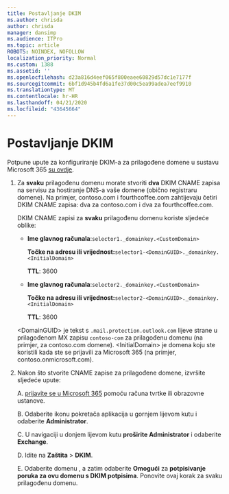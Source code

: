 ```yaml
---
title: Postavljanje DKIM
ms.author: chrisda
author: chrisda
manager: dansimp
ms.audience: ITPro
ms.topic: article
ROBOTS: NOINDEX, NOFOLLOW
localization_priority: Normal
ms.custom: 1388
ms.assetid: ''
ms.openlocfilehash: d23a816d4eef065f800eaee60829d57dc1e7177f
ms.sourcegitcommit: 6bf1d945b4fd6a1fe37d00c5ea99adea7eef9910
ms.translationtype: MT
ms.contentlocale: hr-HR
ms.lasthandoff: 04/21/2020
ms.locfileid: "43645664"
---
```

# <a name="setup-dkim"></a>Postavljanje DKIM

Potpune upute za konfiguriranje DKIM-a za prilagođene domene u sustavu Microsoft 365 [su ovdje](https://docs.microsoft.com/office365/SecurityCompliance/use-dkim-to-validate-outbound-email#what-you-need-to-do-to-manually-set-up-dkim-in-office-365).

1. Za **svaku** prilagođenu domenu morate stvoriti **dva** DKIM CNAME zapisa na servisu za hostiranje DNS-a vaše domene (obično registraru domene). Na primjer, contoso.com i fourthcoffee.com zahtijevaju četiri DKIM CNAME zapisa: dva za contoso.com i dva za fourthcoffee.com.

   DKIM CNAME zapisi za **svaku** prilagođenu domenu koriste sljedeće oblike:

   - **Ime glavnog računala**:`selector1._domainkey.<CustomDomain>`

     **Točke na adresu ili vrijednost:**`selector1-<DomainGUID>._domainkey.<InitialDomain>`

     **TTL**: 3600

   - **Ime glavnog računala**:`selector2._domainkey.<CustomDomain>`

     **Točke na adresu ili vrijednost:**`selector2-<DomainGUID>._domainkey.<InitialDomain>`

     **TTL**: 3600

   \<DomainGUID\> je tekst s `.mail.protection.outlook.com` lijeve strane u prilagođenom MX zapisu `contoso-com` za prilagođenu domenu (na primjer, za contoso.com domene). \<InitialDomain\> je domena koju ste koristili kada ste se prijavili za Microsoft 365 (na primjer, contoso.onmicrosoft.com).

2. Nakon što stvorite CNAME zapise za prilagođene domene, izvršite sljedeće upute:

   A. [prijavite se u Microsoft 365](https://support.office.microsoft.com/article/e9eb7d51-5430-4929-91ab-6157c5a050b4) pomoću računa tvrtke ili obrazovne ustanove.

   B. Odaberite ikonu pokretača aplikacija u gornjem lijevom kutu i odaberite **Administrator**.

   C. U navigaciji u donjem lijevom kutu **proširite Administrator** i odaberite **Exchange**.

   D. Idite na **Zaštita** > **DKIM**.

   E. Odaberite domenu , a zatim odaberite **Omogući** za **potpisivanje poruka za ovu domenu s DKIM potpisima**. Ponovite ovaj korak za svaku prilagođenu domenu.
